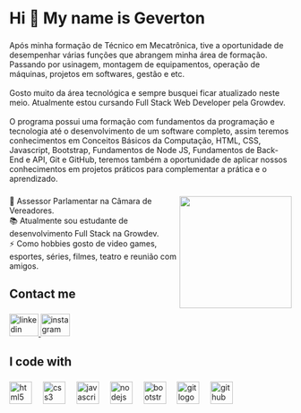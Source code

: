 <h1 align="left">Hi 👋 My name is Geverton</h1>

###

<p align="left">Após minha formação de Técnico em Mecatrônica, tive a oportunidade de desempenhar várias funções que abrangem minha área de formação. Passando por usinagem, montagem de equipamentos, operação de máquinas, projetos em softwares, gestão e etc.<br><br>Gosto muito da área tecnológica e sempre busquei ficar atualizado neste meio. Atualmente estou cursando Full Stack Web Developer pela Growdev.<br><br>O programa possui uma formação com fundamentos da programação e tecnologia até o desenvolvimento de um software completo, assim teremos conhecimentos em Conceitos Básicos da Computação, HTML, CSS, Javascript, Bootstrap, Fundamentos de Node JS, Fundamentos de Back-End e API, Git e GitHub, teremos também a oportunidade de aplicar nossos conhecimentos em projetos práticos para complementar a prática e o aprendizado.</p>

###

<img align="right" height="200" src="https://user-images.githubusercontent.com/74038190/212749447-bfb7e725-6987-49d9-ae85-2015e3e7cc41.gif"  />

###

<p align="left">🔭 Assessor Parlamentar na Câmara de Vereadores.<br>📚 Atualmente sou estudante de desenvolvimento Full Stack na Growdev.<br>⚡ Como hobbies gosto de video games, esportes, séries, filmes, teatro e reunião com amigos.</p>

###

<h2 align="left">Contact me</h2>

###

<div align="left">
  <a href="https://www.linkedin.com/in/gevertonsoares/" target="_blank">
    <img src="https://raw.githubusercontent.com/maurodesouza/profile-readme-generator/master/src/assets/icons/social/linkedin/default.svg" width="52" height="40" alt="linkedin logo"  />
  </a>
  <a href="https://www.instagram.com/gevertonms/" target="_blank">
    <img src="https://raw.githubusercontent.com/maurodesouza/profile-readme-generator/master/src/assets/icons/social/instagram/default.svg" width="52" height="40" alt="instagram logo"  />
  </a>
</div>

###

<h2 align="left">I code with</h2>

###

<div align="left">
  <img src="https://cdn.jsdelivr.net/gh/devicons/devicon/icons/html5/html5-original.svg" height="40" alt="html5 logo"  />
  <img width="12" />
  <img src="https://cdn.jsdelivr.net/gh/devicons/devicon/icons/css3/css3-original.svg" height="40" alt="css3 logo"  />
  <img width="12" />
  <img src="https://cdn.jsdelivr.net/gh/devicons/devicon/icons/javascript/javascript-plain.svg" height="40" alt="javascript logo"  />
  <img width="12" />
  <img src="https://cdn.jsdelivr.net/gh/devicons/devicon/icons/nodejs/nodejs-original.svg" height="40" alt="nodejs logo"  />
  <img width="12" />
  <img src="https://cdn.jsdelivr.net/gh/devicons/devicon/icons/bootstrap/bootstrap-original.svg" height="40" alt="bootstrap logo"  />
  <img width="12" />
  <img src="https://cdn.jsdelivr.net/gh/devicons/devicon/icons/git/git-original.svg" height="40" alt="git logo"  />
  <img width="12" />
  <img src="https://cdn.jsdelivr.net/gh/devicons/devicon/icons/github/github-original.svg" height="40" alt="github logo"  />
</div>

###
